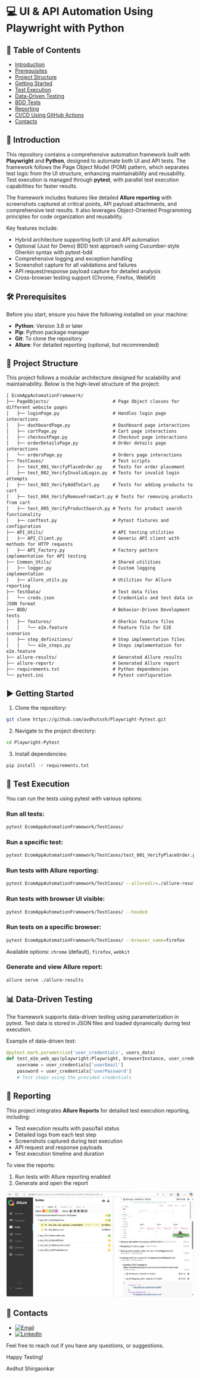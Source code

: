 <!--
    #/**
    # * @author Avdhut Shirgaonkar
    # * Email: avdhut.ssh@gmail.com
    # * LinkedIn: https://www.linkedin.com/in/avdhut-shirgaonkar-811243136/
    # */
    #/***************************************************/
-->

# 💻 UI & API Automation Using Playwright with Python

## 📑 Table of Contents

- [Introduction](#introduction)
- [Prerequisites](#prerequisites)
- [Project Structure](#project-structure)
- [Getting Started](#getting-started)
- [Test Execution](#test-execution)
- [Data-Driven Testing](#data-driven-testing)
- [BDD Tests](#bdd-tests)
- [Reporting](#reporting)
- [CI/CD Using GitHub Actions](#cicd-using-github-actions)
- [Contacts](#contacts)

## 📖 Introduction

This repository contains a comprehensive automation framework built with **Playwright** and **Python**, designed to automate both UI and API tests. The framework follows the Page Object Model (POM) pattern, which separates test logic from the UI structure, enhancing maintainability and reusability. Test execution is managed through **pytest**, with parallel test execution capabilities for faster results.

The framework includes features like detailed **Allure reporting** with screenshots captured at critical points, API payload attachments, and comprehensive test results. It also leverages Object-Oriented Programming principles for code organization and reusability.

Key features include:
- Hybrid architecture supporting both UI and API automation
- Optional (Just for Demo) BDD test approach using Cucumber-style Gherkin syntax with pytest-bdd
- Comprehensive logging and exception handling
- Screenshot capture for all validations and failures
- API request/response payload capture for detailed analysis
- Cross-browser testing support (Chrome, Firefox, WebKit)

## 🛠️ Prerequisites

Before you start, ensure you have the following installed on your machine:

- **Python**: Version 3.8 or later
- **Pip**: Python package manager
- **Git**: To clone the repository
- **Allure**: For detailed reporting (optional, but recommended)

## 📁 Project Structure

This project follows a modular architecture designed for scalability and maintainability. Below is the high-level structure of the project:

```plaintext
| EcomAppAutomationFramework/
├── PageObjects/                        # Page Object classes for different website pages
│   ├── loginPage.py                    # Handles login page interactions
│   ├── dashboardPage.py                # Dashboard page interactions
│   ├── cartPage.py                     # Cart page interactions
│   ├── checkoutPage.py                 # Checkout page interactions
│   ├── orderDetailsPage.py             # Order details page interactions
│   └── ordersPage.py                   # Orders page interactions
├── TestCases/                          # Test scripts
│   ├── test_001_VerifyPlaceOrder.py    # Tests for order placement
│   ├── test_002_VerifyInvalidLogin.py  # Tests for invalid login attempts
│   ├── test_003_VerifyAddToCart.py     # Tests for adding products to cart
│   ├── test_004_VerifyRemoveFromCart.py # Tests for removing products from cart
│   ├── test_005_VerifyProductSearch.py # Tests for product search functionality
│   ├── conftest.py                     # Pytest fixtures and configuration
├── API_Utils/                          # API testing utilities
│   ├── API_Client.py                   # Generic API client with methods for HTTP requests
│   ├── API_Factory.py                  # Factory pattern implementation for API testing
├── Common_Utils/                       # Shared utilities
│   ├── logger.py                       # Custom logging implementation
│   ├── allure_utils.py                 # Utilities for Allure reporting
├── TestData/                           # Test data files
│   └── creds.json                      # Credentials and test data in JSON format
├── BDD/                                # Behavior-Driven Development tests
│   ├── features/                       # Gherkin feature files
│   │   └── e2e.feature                 # Feature file for E2E scenarios
│   ├── step_definitions/               # Step implementation files
│   │   └── e2e_steps.py                # Steps implementation for e2e.feature
├── allure-results/                     # Generated Allure results
├── allure-report/                      # Generated Allure report
├── requirements.txt                    # Python dependencies
└── pytest.ini                          # Pytest configuration
```

## ▶️ Getting Started

1. Clone the repository:

```bash
git clone https://github.com/avdhutssh/Playwright-Pytest.git
```

2. Navigate to the project directory:

```bash
cd Playwright-Pytest
```

3. Install dependencies:

```bash
pip install -r requirements.txt
```

## 🚀 Test Execution

You can run the tests using pytest with various options:

### Run all tests:

```bash
pytest EcomAppAutomationFramework/TestCases/
```

### Run a specific test:

```bash
pytest EcomAppAutomationFramework/TestCases/test_001_VerifyPlaceOrder.py
```

### Run tests with Allure reporting:

```bash
pytest EcomAppAutomationFramework/TestCases/ --alluredir=./allure-results
```

### Run tests with browser UI visible:

```bash
pytest EcomAppAutomationFramework/TestCases/ --headed
```

### Run tests on a specific browser:

```bash
pytest EcomAppAutomationFramework/TestCases/ --browser_name=firefox
```
Available options: `chrome` (default), `firefox`, `webkit`

### Generate and view Allure report:

```bash
allure serve ./allure-results
```

## 📊 Data-Driven Testing

The framework supports data-driven testing using parameterization in pytest. Test data is stored in JSON files and loaded dynamically during test execution.

Example of data-driven test:

```python
@pytest.mark.parametrize('user_credentials', users_data)
def test_e2e_web_api(playwright:Playwright, browserInstance, user_credentials):
    username = user_credentials['userEmail']
    password = user_credentials['userPassword']
    # Test steps using the provided credentials
```

## 🎯 Reporting

This project integrates **Allure Reports** for detailed test execution reporting, including:

- Test execution results with pass/fail status
- Detailed logs from each test step
- Screenshots captured during test execution
- API request and response payloads
- Test execution timeline and duration

To view the reports:

1. Run tests with Allure reporting enabled
2. Generate and open the report

![Allure Report](/Misc/AllureReport.png)

## 📧 Contacts

- [![Email](https://img.shields.io/badge/Email-avdhut.ssh@gmail.com-green)](mailto:avdhut.ssh@gmail.com)
- [![LinkedIn](https://img.shields.io/badge/LinkedIn-Profile-blue)](https://www.linkedin.com/in/avdhut-shirgaonkar-811243136/)

Feel free to reach out if you have any questions, or suggestions.

Happy Testing!

Avdhut Shirgaonkar

